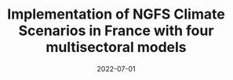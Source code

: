---
title: "Implementation of NGFS Climate Scenarios in France with four multisectoral models"
collection: publications
category: conferences
permalink: /publication/2022_transition_oecd
date: 2022-07-01
venue: 'OECD Workshops'
paperurl: 'https://www.slideshare.net/OECD_ENV/bboitierseurecooecdworkshopclimatetransitionscenariospdf'
bibtexurl: '/files/bibtex_2022_oecd.bib'
citation: 'Boitier et al. (2022). &quot;Implementation of NGFS Climate Scenarios in France with four multisectoral models.&quot; <i>OECD Workshops on Climate Transition Scenarios</i>.'
---
